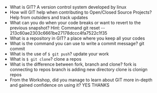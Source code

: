 - What is GIT?
A version control system developed by linux 
- How will GIT help when contributing to Open/Closed Source Projects?
Help from outsiders and track updates 
- What can you do when your code breaks or want to revert to the previous snapshot? Hint: Command
git reset -- 213c60ae2303c6661be27178dccc4fa7522c1f35
- What is a repository in GIT?
a place where you keep all your codes
- What is the command you can use to write a commit message?
git commit
- What is the use of `$ git push`?
update your work
- What is `$ git clone`?
clone a repos
- What is the difference between fork, branch and clone?
fork is connecting to repos
branch is adding new directory
clone is clonign repos
- From the Workshop, did you manage to learn about GIT more in-depth and gained confidence on using it?
YES THANKS
